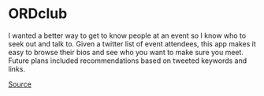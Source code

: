 # ORDclub

I wanted a better way to get to know people at an event so I know who to seek
out and talk to. Given a twitter list of event attendees, this app makes it easy
to browse their bios and see who you want to make sure you meet. Future plans included
recommendations based on tweeted keywords and links.

[Source](https://github.com/tsaylor/ordclub)

